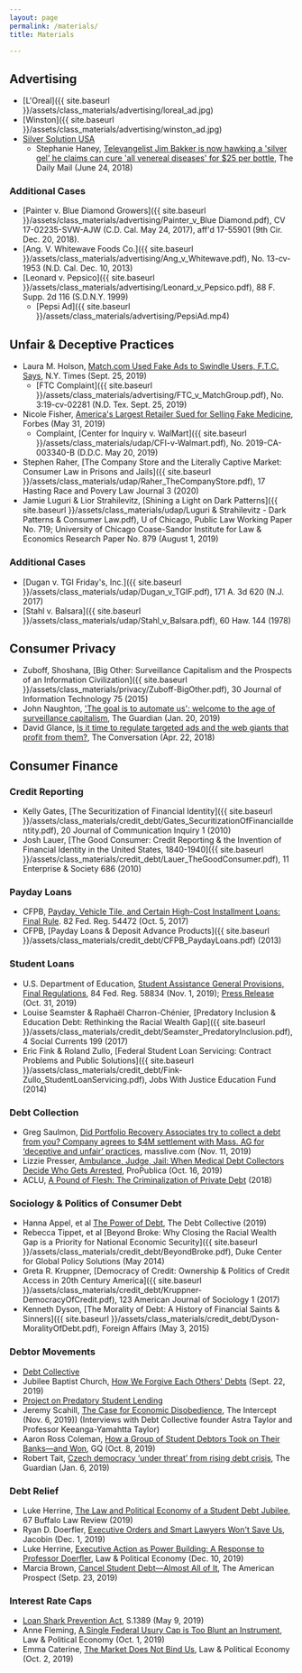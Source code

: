 ```yaml
---
layout: page
permalink: /materials/
title: Materials

---
```


## Advertising

- [L'Oreal]({{ site.baseurl }}/assets/class_materials/advertising/loreal_ad.jpg)
- [Winston]({{ site.baseurl }}/assets/class_materials/advertising/winston_ad.jpg)
- [Silver Solution USA](http://bit.ly/37VESCu)
  - Stephanie Haney, [Televangelist Jim Bakker is now hawking a 'silver gel' he claims can cure 'all venereal diseases' for $25 per bottle](https://dailym.ai/2teFpkb), The Daily Mail (June 24, 2018)

### Additional Cases 

- [Painter v. Blue Diamond Growers]({{ site.baseurl }}/assets/class_materials/advertising/Painter_v_Blue Diamond.pdf), CV 17-02235-SVW-AJW (C.D. Cal. May 24, 2017), aff'd  17-55901 (9th Cir. Dec. 20, 2018). 
- [Ang. V. Whitewave Foods Co.]({{ site.baseurl }}/assets/class_materials/advertising/Ang_v_Whitewave.pdf), No. 13-cv-1953 (N.D. Cal. Dec. 10, 2013)
- [Leonard v. Pepsico]({{ site.baseurl }}/assets/class_materials/advertising/Leonard_v_Pepsico.pdf), 88 F. Supp. 2d 116 (S.D.N.Y. 1999)
  - [Pepsi Ad]({{ site.baseurl }}/assets/class_materials/advertising/PepsiAd.mp4)

## Unfair & Deceptive Practices 

- Laura M. Holson, [Match.com Used Fake Ads to Swindle Users, F.T.C. Says](https://www.nytimes.com/2019/09/25/us/match-com-lawsuit-ftc.html), N.Y. Times (Sept. 25, 2019)
  - [FTC Complaint]({{ site.baseurl }}/assets/class_materials/advertising/FTC_v_MatchGroup.pdf), No. 3:19-cv-02281 (N.D. Tex. Sept. 25, 2019)
- Nicole Fisher, [America's Largest Retailer Sued for Selling Fake Medicine](http://bit.ly/35S7P0F), Forbes (May 31, 2019)
  - Complaint, [Center for Inquiry v. WalMart]({{ site.baseurl }}/assets/class_materials/udap/CFI-v-Walmart.pdf), No. 2019-CA-003340-B (D.D.C. May 20, 2019)
- Stephen Raher, [The Company Store and the Literally Captive Market: Consumer Law in Prisons and Jails]({{ site.baseurl }}/assets/class_materials/udap/Raher_TheCompanyStore.pdf), 17 Hasting Race and Povery Law Journal 3 (2020)
- Jamie Luguri & Lior Strahilevitz, [Shining a Light on Dark Patterns]({{ site.baseurl }}/assets/class_materials/udap/Luguri & Strahilevitz - Dark Patterns & Consumer Law.pdf),  U of Chicago, Public Law Working Paper No. 719; University of Chicago Coase-Sandor Institute for Law & Economics Research Paper No. 879  (August 1, 2019)

### Additional Cases 

- [Dugan v. TGI Friday's, Inc.]({{ site.baseurl }}/assets/class_materials/udap/Dugan_v_TGIF.pdf), 171 A. 3d 620 (N.J. 2017)
- [Stahl v. Balsara]({{ site.baseurl }}/assets/class_materials/udap/Stahl_v_Balsara.pdf), 60 Haw. 144 (1978)

## Consumer Privacy 

- Zuboff, Shoshana, [Big Other: Surveillance Capitalism and the Prospects of an Information Civilization]({{ site.baseurl }}/assets/class_materials/privacy/Zuboff-BigOther.pdf), 30 Journal of Information Technology 75 (2015)
- John Naughton, ['The goal is to automate us': welcome to the age of surveillance capitalism](http://bit.ly/38c66os), The Guardian (Jan. 20, 2019)
- David Glance, [Is it time to regulate targeted ads and the web giants that profit from them?](http://bit.ly/2toBIZa), The Conversation (Apr. 22, 2018)

## Consumer Finance 

### Credit Reporting 

- Kelly Gates, [The Securitization of Financial Identity]({{ site.baseurl }}/assets/class_materials/credit_debt/Gates_SecuritizationOfFinancialIdentity.pdf), 20 Journal of Communication Inquiry 1 (2010)
- Josh Lauer, [The Good Consumer: Credit Reporting & the Invention of Financial Identity in the United States, 1840-1940]({{ site.baseurl }}/assets/class_materials/credit_debt/Lauer_TheGoodConsumer.pdf), 11 Enterprise & Society 686 (2010)

### Payday Loans

- CFPB, [Payday, Vehicle Tile, and Certain High-Cost Installment Loans: Final Rule](http://bit.ly/2TjwbxK). 82 Fed. Reg. 54472 (Oct. 5, 2017)
- CFPB, [Payday Loans & Deposit Advance Products]({{ site.baseurl }}/assets/class_materials/credit_debt/CFPB_PaydayLoans.pdf) (2013)

### Student Loans

- U.S. Department of Education, [Student Assistance General Provisions, Final Regulations](http://bit.ly/2tdou1i), 84 Fed. Reg. 58834 (Nov. 1, 2019); [Press Release](http://bit.ly/3a513ba) (Oct. 31, 2019)
- Louise Seamster & Raphaël Charron-Chénier, [Predatory Inclusion & Education Debt: Rethinking the Racial Wealth Gap]({{ site.baseurl }}/assets/class_materials/credit_debt/Seamster_PredatoryInclusion.pdf), 4 Social Currents 199 (2017)
- Eric Fink & Roland Zullo, [Federal Student Loan Servicing: Contract Problems and Public Solutions]({{ site.baseurl }}/assets/class_materials/credit_debt/Fink-Zullo_StudentLoanServicing.pdf), Jobs With Justice Education Fund (2014)

### Debt Collection

- Greg Saulmon, [Did Portfolio Recovery Associates try to collect a debt from you? Company agrees to $4M settlement with Mass. AG for ‘deceptive and unfair’ practices](http://bit.ly/2RclnyN), masslive.com (Nov. 11, 2019)
- Lizzie Presser, [Ambulance, Judge, Jail: When Medical Debt Collectors Decide Who Gets Arrested](http://bit.ly/2Rh58Ai), ProPublica (Oct. 16, 2019)
- ACLU, [A Pound of Flesh: The Criminalization of Private Debt](http://bit.ly/2tZTqSE) (2018)

### Sociology & Politics of Consumer Debt 

- Hanna Appel, et al [The Power of Debt](http://bit.ly/2RcxzQ6), The Debt Collective (2019)
- Rebecca Tippet, et al [Beyond Broke: Why Closing the Racial Wealth Gap is a Priority for National Economic Security]({{ site.baseurl }}/assets/class_materials/credit_debt/BeyondBroke.pdf), Duke Center for Global Policy Solutions (May 2014)
- Greta R. Kruppner, [Democracy of Credit: Ownership & Politics of Credit Access in 20th Century America]({{ site.baseurl }}/assets/class_materials/credit_debt/Kruppner-DemocracyOfCredit.pdf),  123 American Journal of Sociology 1 (2017)
- Kenneth Dyson, [The Morality of Debt: A History of Financial Saints & Sinners]({{ site.baseurl }}/assets/class_materials/credit_debt/Dyson-MoralityOfDebt.pdf), Foreign Affairs (May 3, 2015)

### Debtor Movements

- [Debt Collective](https://debtcollective.org/)
- Jubilee Baptist Church, [How We Forgive Each Others' Debts](https://www.jubileebaptist.church/post/how-we-forgive-each-others-debts) (Sept. 22, 2019)
- [Project on Predatory Student Lending](https://predatorystudentlending.org/)
- Jeremy Scahill, [The Case for Economic Disobedience](http://bit.ly/30kuYrf), The Intercept (Nov. 6, 2019)) (Interviews with Debt Collective founder Astra Taylor and Professor Keeanga-Yamahtta Taylor)
- Aaron Ross Coleman, [How a Group of Student Debtors Took on Their Banks—and Won](http://bit.ly/2TrQE3g), GQ (Oct. 8, 2019)
- Robert Tait, [Czech democracy ‘under threat’ from rising debt crisis](http://bit.ly/3ahrrPf), The Guardian (Jan. 6, 2019)

### Debt Relief 

- Luke Herrine, [The Law and Political Economy of a Student Debt Jubilee](http://bit.ly/3aaadmH), 67 Buffalo Law Review (2019)
- Ryan D. Doerfler, [Executive Orders and Smart Lawyers Won't Save Us](http://bit.ly/30h65gl), Jacobin (Dec. 1, 2019)
- Luke Herrine, [Executive Action as Power Building: A Response to Professor Doerfler](http://bit.ly/35OCL1N), Law & Political Economy (Dec. 10, 2019)
- Marcia Brown, [Cancel Student Debt—Almost All of It](http://bit.ly/35W8Www), The American Prospect (Setp. 23, 2019)

### Interest Rate Caps

- [Loan Shark Prevention Act](http://bit.ly/2NnfH3S), S.1389 (May 9, 2019)
- Anne Fleming, [A Single Federal Usury Cap is Too Blunt an Instrument](http://bit.ly/2TlZP5i), Law & Political Economy (Oct. 1, 2019)
- Emma Caterine, [The Market Does Not Bind Us](http://bit.ly/3a90FZm), Law & Political Economy (Oct. 2, 2019)